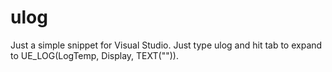 # ulog

Just a simple snippet for Visual Studio. Just type ulog and hit tab to expand to UE_LOG(LogTemp, Display, TEXT("")).
